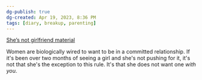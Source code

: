 ```yaml
---
dg-publish: true
dg-created: Apr 19, 2023, 8:36 PM
tags: [diary, breakup, parenting]
---
```


[She’s not girlfriend material](https://www.youtube.com/watch?v=bPOl2PUoUlw)

Women are biologically wired to want to be in a committed relationship. If it's been over two months of seeing a girl and she's not pushing for it, it's not that she's the exception to this rule. It's that she does not want one *with you*.